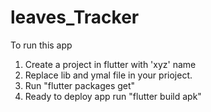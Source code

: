 # leaves_Tracker
To run this app

1. Create a project in flutter with 'xyz' name
2. Replace lib and ymal file in your prioject.
3. Run "flutter packages get"
4. Ready to deploy app run "flutter build apk"
